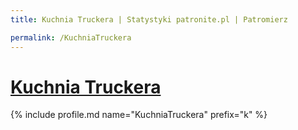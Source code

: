 ```yaml
---
title: Kuchnia Truckera | Statystyki patronite.pl | Patromierz

permalink: /KuchniaTruckera
---
```


# [Kuchnia Truckera](https://patronite.pl/KuchniaTruckera)

{% include profile.md name="KuchniaTruckera" prefix="k" %}
